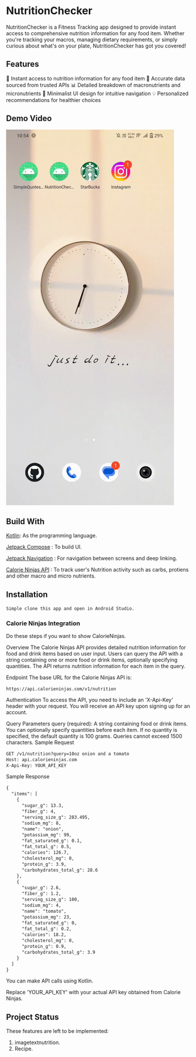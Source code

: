 # NutritionChecker

NutritionChecker is a Fitness Tracking app designed to provide instant access to comprehensive nutrition information for any food item. Whether you're tracking your macros, managing dietary requirements, or simply curious about what's on your plate, NutritionChecker has got you covered!

## Features
🍏 Instant access to nutrition information for any food item
🥑 Accurate data sourced from trusted APIs
📊 Detailed breakdown of macronutrients and micronutrients
🎨 Minimalist UI design for intuitive navigation
💡 Personalized recommendations for healthier choices

## Demo Video
![enter image description here](https://github.com/iShinzoo/NutritionChecker/blob/master/assets/video_20240403_105617_edit%20(1).gif)


## Build With

[Kotlin](https://kotlinlang.org/):
As the programming language.

[Jetpack Compose](https://developer.android.com/jetpack/compose) :
To build UI.

[Jetpack Navigation](https://developer.android.com/jetpack/compose/navigation) :
For navigation between screens and deep linking.

[Calorie Ninjas API](https://developers.google.com/maps/documentation/android-sdk) :
To track user's Nutrition activity such as carbs, protiens and other macro and micro nutrients.

## Installation

```
Simple clone this app and open in Android Studio.
```



### Calorie Ninjas Integration

Do these steps if you want to show CalorieNinjas.

Overview
The Calorie Ninjas API provides detailed nutrition information for food and drink items based on user input. Users can query the API with a string containing one or more food or drink items, optionally specifying quantities. The API returns nutrition information for each item in the query.

Endpoint
The base URL for the Calorie Ninjas API is:
```
https://api.calorieninjas.com/v1/nutrition
```

Authentication
To access the API, you need to include an 'X-Api-Key' header with your request. You will receive an API key upon signing up for an account.

Query Parameters
query (required): A string containing food or drink items. You can optionally specify quantities before each item. If no quantity is specified, the default quantity is 100 grams. Queries cannot exceed 1500 characters.
Sample Request

```
GET /v1/nutrition?query=10oz onion and a tomato
Host: api.calorieninjas.com
X-Api-Key: YOUR_API_KEY
```
Sample Response

```
{
  "items": [
    {
      "sugar_g": 13.3,
      "fiber_g": 4,
      "serving_size_g": 283.495,
      "sodium_mg": 8,
      "name": "onion",
      "potassium_mg": 99,
      "fat_saturated_g": 0.1,
      "fat_total_g": 0.5,
      "calories": 126.7,
      "cholesterol_mg": 0,
      "protein_g": 3.9,
      "carbohydrates_total_g": 28.6
    },
    {
      "sugar_g": 2.6,
      "fiber_g": 1.2,
      "serving_size_g": 100,
      "sodium_mg": 4,
      "name": "tomato",
      "potassium_mg": 23,
      "fat_saturated_g": 0,
      "fat_total_g": 0.2,
      "calories": 18.2,
      "cholesterol_mg": 0,
      "protein_g": 0.9,
      "carbohydrates_total_g": 3.9
    }
  ]
}
```

You can make API calls using Kotlin.

Replace 'YOUR_API_KEY' with your actual API key obtained from Calorie Ninjas.


## Project Status

These features are left to be implemented:

1. imagetextnutrition.
2. Recipe.
